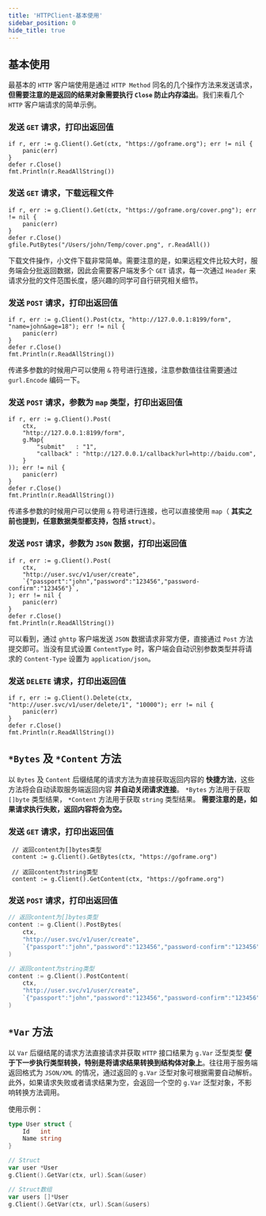 ```yaml
---
title: 'HTTPClient-基本使用'
sidebar_position: 0
hide_title: true
---
```


## 基本使用

最基本的 `HTTP` 客户端使用是通过 `HTTP Method` 同名的几个操作方法来发送请求， **但需要注意的是返回的结果对象需要执行 `Close` 防止内存溢出**。我们来看几个 `HTTP` 客户端请求的简单示例。

### 发送 `GET` 请求，打印出返回值

```
if r, err := g.Client().Get(ctx, "https://goframe.org"); err != nil {
    panic(err)
}
defer r.Close()
fmt.Println(r.ReadAllString())
```

### 发送 `GET` 请求，下载远程文件

```
if r, err := g.Client().Get(ctx, "https://goframe.org/cover.png"); err != nil {
    panic(err)
}
defer r.Close()
gfile.PutBytes("/Users/john/Temp/cover.png", r.ReadAll())
```

下载文件操作，小文件下载非常简单。需要注意的是，如果远程文件比较大时，服务端会分批返回数据，因此会需要客户端发多个 `GET` 请求，每一次通过 `Header` 来请求分批的文件范围长度，感兴趣的同学可自行研究相关细节。

### 发送 `POST` 请求，打印出返回值

```
if r, err := g.Client().Post(ctx, "http://127.0.0.1:8199/form", "name=john&age=18"); err != nil {
    panic(err)
}
defer r.Close()
fmt.Println(r.ReadAllString())
```

传递多参数的时候用户可以使用 `&` 符号进行连接，注意参数值往往需要通过 `gurl.Encode` 编码一下。

### 发送 `POST` 请求，参数为 `map` 类型，打印出返回值

```
if r, err := g.Client().Post(
    ctx,
    "http://127.0.0.1:8199/form",
    g.Map{
        "submit"   : "1",
        "callback" : "http://127.0.0.1/callback?url=http://baidu.com",
    }
)); err != nil {
    panic(err)
}
defer r.Close()
fmt.Println(r.ReadAllString())
```

传递多参数的时候用户可以使用 `&` 符号进行连接，也可以直接使用 `map`（ **其实之前也提到，任意数据类型都支持，包括 `struct`**）。

### 发送 `POST` 请求，参数为 `JSON` 数据，打印出返回值

```
if r, err := g.Client().Post(
    ctx,
    "http://user.svc/v1/user/create",
    `{"passport":"john","password":"123456","password-confirm":"123456"}`,
); err != nil {
    panic(err)
}
defer r.Close()
fmt.Println(r.ReadAllString())
```

可以看到，通过 `ghttp` 客户端发送 `JSON` 数据请求非常方便，直接通过 `Post` 方法提交即可。当没有显式设置 `ContentType` 时，客户端会自动识别参数类型并将请求的 `Content-Type` 设置为 `application/json`。

### 发送 `DELETE` 请求，打印出返回值

```
if r, err := g.Client().Delete(ctx, "http://user.svc/v1/user/delete/1", "10000"); err != nil {
    panic(err)
}
defer r.Close()
fmt.Println(r.ReadAllString())
```

## `*Bytes` 及 `*Content` 方法

以 `Bytes` 及 `Content` 后缀结尾的请求方法为直接获取返回内容的 **快捷方法**，这些方法将会自动读取服务端返回内容 **并自动关闭请求连接**。 `*Bytes` 方法用于获取 `[]byte` 类型结果， `*Content` 方法用于获取 `string` 类型结果。 **需要注意的是，如果请求执行失败，返回内容将会为空。**

### 发送 `GET` 请求，打印出返回值

```
 // 返回content为[]bytes类型
 content := g.Client().GetBytes(ctx, "https://goframe.org")
```

```
 // 返回content为string类型
 content := g.Client().GetContent(ctx, "https://goframe.org")
```

### 发送 `POST` 请求，打印出返回值

```go
// 返回content为[]bytes类型
content := g.Client().PostBytes(
    ctx,
    "http://user.svc/v1/user/create",
    `{"passport":"john","password":"123456","password-confirm":"123456"}`,
)
```

```go
// 返回content为string类型
content := g.Client().PostContent(
    ctx,
    "http://user.svc/v1/user/create",
    `{"passport":"john","password":"123456","password-confirm":"123456"}`,
)
```

## `*Var` 方法

以 `Var` 后缀结尾的请求方法直接请求并获取 `HTTP` 接口结果为 `g.Var` 泛型类型 **便于下一步执行类型转换，特别是将请求结果转换到结构体对象上**。往往用于服务端返回格式为 `JSON/XML` 的情况，通过返回的 `g.Var` 泛型对象可根据需要自动解析。此外，如果请求失败或者请求结果为空，会返回一个空的 `g.Var` 泛型对象，不影响转换方法调用。

使用示例：

```go
type User struct {
    Id   int
    Name string
}
```

```go
// Struct
var user *User
g.Client().GetVar(ctx, url).Scan(&user)
```

```go
// Struct数组
var users []*User
g.Client().GetVar(ctx, url).Scan(&users)
```